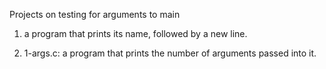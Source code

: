 Projects on testing for arguments to main

1.  a program that prints its name, followed by a new line.

2. 1-args.c: a program that prints the number of arguments passed into it.

